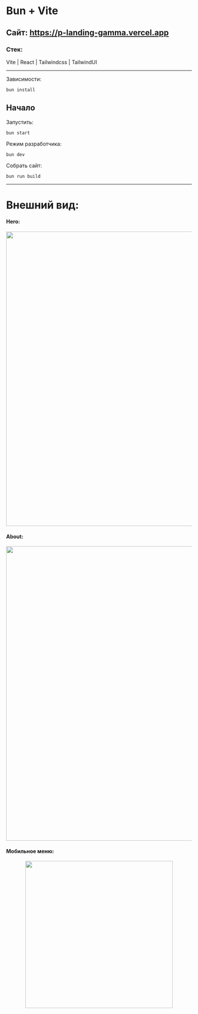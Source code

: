# Bun + Vite

## Сайт: https://p-landing-gamma.vercel.app

### Стек:
Vite | React | Tailwindcss | TailwindUI

***

Зависимости:

```
bun install
```

## Начало

Запустить:
```
bun start
```

Режим разработчика:
```
bun dev
```

Собрать сайт:
```
bun run build
```

***
# Внешний вид:
#### Hero:
<p align="center">
  <img src="https://github.com/user-attachments/assets/8c229b6c-9523-47da-8044-150e15b06a95" width="800">
</p>

#### About:
<p align="center">
  <img src="https://github.com/user-attachments/assets/8d36f222-9f9f-41b6-bb42-526405a04a09" width="800">
</p>

#### Мобильное меню:
<p align="center">
  <img src="https://github.com/user-attachments/assets/0c897a56-dc4c-4296-aa8c-e5173dadf878" width="400">
</p>
